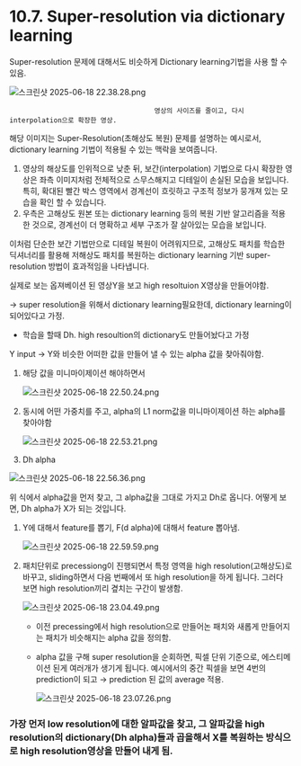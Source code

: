 # 10.7. Super-resolution via dictionary learning

Super-resolution 문제에 대해서도 비슷하게 Dictionary learning기법을 사용 할 수 있음.

![스크린샷 2025-06-18 22.38.28.png](/assets/의료인공지능/10_7_Super-resolution_via_dictionary_learning/스크린샷_2025-06-18_22.38.28.png)

                                        영상의 사이즈를 줄이고, 다시 interpolation으로 확장한 영상.

해당 이미지는 Super-Resolution(초해상도 복원) 문제를 설명하는 예시로서, dictionary learning 기법이 적용될 수 있는 맥락을 보여줍니다.

1. 영상의 해상도를 인위적으로 낮춘 뒤, 보간(interpolation) 기법으로 다시 확장한 영상은 좌측 이미지처럼  전체적으로 스무스해지고 디테일이 손실된 모습을 보입니다. 
특히, 확대된 빨간 박스 영역에서 경계선이 흐릿하고 구조적 정보가 뭉개져 있는 모습을 확인 할 수 있습니다.
2. 우측은 고해상도 원본 또는 dictionary learning 등의 복원 기반 알고리즘을 적용한 것으로, 경계선이 더 명확하고 세부 구조가 잘 살아있는 모습을 보입니다.

이처럼 단순한 보간 기법만으로 디테일 복원이 어려워지므로, 고해상도 패치를 학습한 딕셔너리를 활용해 저해상도 패치를 복원하는 dictionary learning 기반 super-resolution 방법이 효과적임을 나타냅니다.

실제로 보는 옵져베이션 된 영상Y을 보고 high resoltuion X영상을 만들어야함.

→ super resolution을 위해서 dictionary learning필요한데,  dictionary learning이 되어있다고 가정.

- 학습을 할때 Dh. high resoultion의 dictionary도 만들어놨다고 가정

Y input → Y와 비슷한 어떠한 값을 만들어 낼 수 있는 alpha 값을 찾아줘야함.

1. 해당 값을 미니마이제이션 해야하면서
    
    ![스크린샷 2025-06-18 22.50.24.png](/assets/의료인공지능/10_7_Super-resolution_via_dictionary_learning/스크린샷_2025-06-18_22.50.24.png)
    
2. 동시에 어떤 가중치를 주고, alpha의 L1 norm값을 미니마이제이션 하는 alpha를 찾아야함
    
    ![스크린샷 2025-06-18 22.53.21.png](/assets/의료인공지능/10_7_Super-resolution_via_dictionary_learning/스크린샷_2025-06-18_22.53.21.png)
    

1. Dh alpha

![스크린샷 2025-06-18 22.56.36.png](/assets/의료인공지능/10_7_Super-resolution_via_dictionary_learning/스크린샷_2025-06-18_22.56.36.png)

위 식에서 alpha값을 먼저 찾고, 그 alpha값을 그대로 가지고 Dh로 옵니다. 어떻게 보면, Dh alpha가 X가 되는 것입니다.

1. Y에 대해서 feature를 뽑기, F(d alpha)에 대해서 feature 뽑아냄.
    
    ![스크린샷 2025-06-18 22.59.59.png](/assets/의료인공지능/10_7_Super-resolution_via_dictionary_learning/스크린샷_2025-06-18_22.59.59.png)
    
2. 패치단위로 precessiong이 진행되면서 특정 영역을 high resolution(고해상도)로 바꾸고, sliding하면서 다음 번째에서 또 high resolution을 하게 됩니다. 
그러다 보면 high resolution끼리 곂치는 구간이 발생함.
    
    ![스크린샷 2025-06-18 23.04.49.png](/assets/의료인공지능/10_7_Super-resolution_via_dictionary_learning/스크린샷_2025-06-18_23.04.49.png)
    
    - 이전 precessing에서 high resolution으로 만들어논 패치와 새롭게 만들어지는 패치가 비슷해지는 alpha 값을 정의함.
    - alpha 값을 구해 super resolution을 순회하면, 픽셀 단위 기준으로, 에스티메이션 된게 여러개가 생기게 됩니다. 예시에서의 중간 픽셀을 보면 4번의 prediction이 되고 → prediction 된 값의 average 적용.
        
        ![스크린샷 2025-06-18 23.07.26.png](/assets/의료인공지능/10_7_Super-resolution_via_dictionary_learning/스크린샷_2025-06-18_23.07.26.png)
        

### 가장 먼저 low resolution에 대한 알파값을 찾고, 그 알파값을 high resolution의 dictionary(Dh alpha)들과 곱을해서 X를 복원하는 방식으로 high resolution영상을 만들어 내게 됨.